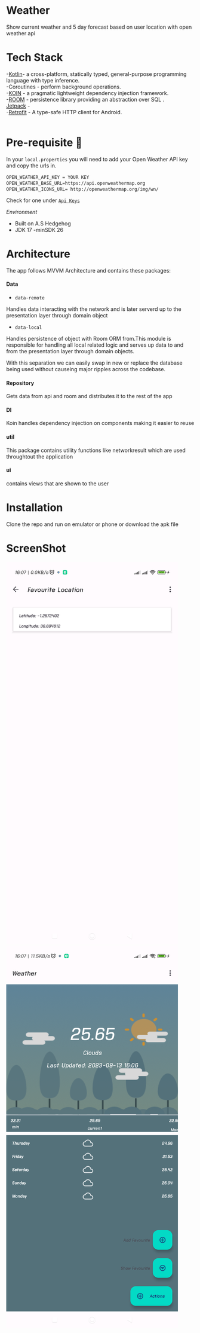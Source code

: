 # Weather
Show current weather and 5 day forecast based on user location with open weather api

# Tech Stack<br/>
-[Kotlin](https://developer.android.com/kotlin?gclid=CjwKCAjw9r-DBhBxEiwA9qYUpWK_ANJvWx6zBkFk-4XeP5a0dCxwyFZv_EeeqAcUx1K_Mj3gGkpdxRoCW9IQAvD_BwE&gclsrc=aw.ds)- a cross-platform, statically typed, general-purpose programming language with type inference.<br/>
-Coroutines - perform background operations.<br/>
-[KOIN](https://insert-koin.io/) - a pragmatic lightweight dependency injection framework.<br/>
-[ROOM](https://developer.android.com/training/data-storage/room) - persistence library providing an abstraction over SQL .<br/>
[Jetpack](https://developer.android.com/jetpack) -<br/>
-[Retrofit](https://square.github.io/retrofit/) - A type-safe HTTP client for Android.<br/><br/>


# Pre-requisite 📝

In your `local.properties` you will need to add your Open Weather API key and copy the urls in.

```properties
OPEN_WEATHER_API_KEY = YOUR KEY
OPEN_WEATHER_BASE_URL=https://api.openweathermap.org
OPEN_WEATHER_ICONS_URL= http://openweathermap.org/img/wn/
```

Check for one under  [`Api Keys`](https://home.openweathermap.org/api_keys)


*Environment*
- Built on A.S Hedgehog
- JDK 17
-minSDK 26

# Architecture<br/>
The app follows MVVM Architecture and contains these packages: 

#### Data

- ```data-remote```

Handles data interacting with the network and is later serverd up to the presentation layer through 
domain object

- ```data-local```

Handles persistence of object with Room ORM from.This module is responsible for handling all local related
logic and serves up data to and from the presentation layer through domain objects.

With this separation we can easily swap in new or replace the database being used without causeing
major ripples across the codebase.

#### Repository
Gets data from api and room and distributes it to the rest of the app
#### DI
Koin handles dependency injection on components making it easier to reuse
#### util
This package contains utility functions like networkresult which are used throughtout the application 
#### ui
contains views that are shown to the user

# Installation
Clone the repo and run on emulator or phone  or download the apk file 

# ScreenShot
![location List](https://github.com/valentineRutto/Weather/blob/main/favlocation.png)
![Weather](https://github.com/valentineRutto/Weather/blob/main/weather.png)

